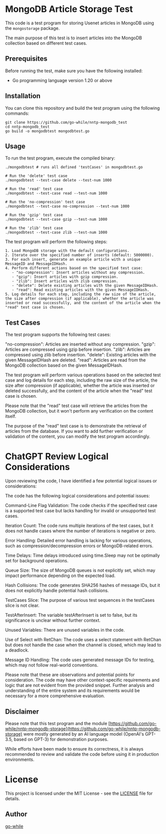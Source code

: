 # MongoDB Article Storage Test

This code is a test program for storing Usenet articles in MongoDB using the `mongostorage` package.

The main purpose of this test is to insert articles into the MongoDB collection based on different test cases.


## Prerequisites

Before running the test, make sure you have the following installed:

- Go programming language version 1.20 or above

## Installation

You can clone this repository and build the test program using the following commands:

```shell
git clone https://github.com/go-while/nntp-mongodb_test
cd nntp-mongodb_test
go build -o mongodbtest mongodbtest.go
```


## Usage

To run the test program, execute the compiled binary:

```shell
./mongodbtest # runs all defined 'testCases' in mongodbtest.go
```

```shell
# Run the 'delete' test case
./mongodbtest --test-case delete --test-num 1000

# Run the 'read' test case
./mongodbtest --test-case read --test-num 1000

# Run the 'no-compression' test case
./mongodbtest --test-case no-compression --test-num 1000

# Run the 'gzip' test case
./mongodbtest --test-case gzip --test-num 1000

# Run the 'zlib' test case
./mongodbtest --test-case zlib --test-num 1000
```


The test program will perform the following steps:
```
1. Load MongoDB storage with the default configurations.
2. Iterate over the specified number of inserts (default: 5000000).
3. For each insert, generate an example article with a unique MessageID and MessageIDHash.
4. Perform different actions based on the specified test case:
   - "no-compression": Insert articles without any compression.
   - "gzip": Insert articles with gzip compression.
   - "zlib": Insert articles with zlib compression.
   - "delete": Delete existing articles with the given MessageIDHash.
   - "read": Read existing articles with the given MessageIDHash.
5. Log details for each step, including the raw size of the article, the size after compression (if applicable), whether the article was inserted or read successfully, and the content of the article when the "read" test case is chosen.
```

## Test Cases
The test program supports the following test cases:

"no-compression": Articles are inserted without any compression.
"gzip": Articles are compressed using gzip before insertion.
"zlib": Articles are compressed using zlib before insertion.
"delete": Existing articles with the given MessageIDHash are deleted.
"read": Articles are read from the MongoDB collection based on the given MessageIDHash.

The test program will perform various operations based on the selected test case and log details for each step, including the raw size of the article, the size after compression (if applicable), whether the article was inserted or deleted successfully, and the content of the article when the "read" test case is chosen.

Please note that the "read" test case will retrieve the articles from the MongoDB collection, but it won't perform any verification on the content itself.

The purpose of the "read" test case is to demonstrate the retrieval of articles from the database. If you want to add further verification or validation of the content, you can modify the test program accordingly.


# ChatGPT Review Logical Considerations

Upon reviewing the code, I have identified a few potential logical issues or considerations:

The code has the following logical considerations and potential issues:

Command-Line Flag Validation: The code checks if the specified test case is a supported test case but lacks handling for invalid or unsupported test cases.

Iteration Count: The code runs multiple iterations of the test cases, but it does not handle cases where the number of iterations is negative or zero.

Error Handling: Detailed error handling is lacking for various operations, such as compression/decompression errors or MongoDB-related errors.

Time Delays: Time delays introduced using time.Sleep may not be optimally set for background operations.

Queue Size: The size of MongoDB queues is not explicitly set, which may impact performance depending on the expected load.

Hash Collisions: The code generates SHA256 hashes of message IDs, but it does not explicitly handle potential hash collisions.

TestCases Slice: The purpose of various test sequences in the testCases slice is not clear.

TestAfterInsert: The variable testAfterInsert is set to false, but its significance is unclear without further context.

Unused Variables: There are unused variables in the code.

Use of Select with RetChan: The code uses a select statement with RetChan but does not handle the case when the channel is closed, which may lead to a deadlock.

Message ID Handling: The code uses generated message IDs for testing, which may not follow real-world conventions.

Please note that these are observations and potential points for consideration. The code may have other context-specific requirements and logic that are not evident from the provided snippet. Further analysis and understanding of the entire system and its requirements would be necessary for a more comprehensive evaluation.

## Disclaimer

Please note that this test program and the module [https://github.com/go-while/nntp-mongodb-storage](https://github.com/go-while/nntp-mongodb-storage) were mostly generated by an AI language model (OpenAI's GPT-3.5, based on GPT-3) for demonstration purposes.

While efforts have been made to ensure its correctness, it is always recommended to review and validate the code before using it in production environments.

# License

This project is licensed under the MIT License - see the [LICENSE](https://choosealicense.com/licenses/mit/) file for details.


## Author
[go-while](https://github.com/go-while)
